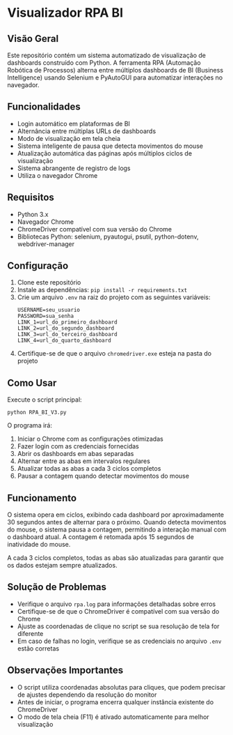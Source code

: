# Visualizador RPA BI

## Visão Geral
Este repositório contém um sistema automatizado de visualização de dashboards construído com Python. A ferramenta RPA (Automação Robótica de Processos) alterna entre múltiplos dashboards de BI (Business Intelligence) usando Selenium e PyAutoGUI para automatizar interações no navegador.

## Funcionalidades
- Login automático em plataformas de BI
- Alternância entre múltiplas URLs de dashboards
- Modo de visualização em tela cheia
- Sistema inteligente de pausa que detecta movimentos do mouse
- Atualização automática das páginas após múltiplos ciclos de visualização
- Sistema abrangente de registro de logs
- Utiliza o navegador Chrome

## Requisitos
- Python 3.x
- Navegador Chrome
- ChromeDriver compatível com sua versão do Chrome
- Bibliotecas Python: selenium, pyautogui, psutil, python-dotenv, webdriver-manager

## Configuração
1. Clone este repositório
2. Instale as dependências: `pip install -r requirements.txt`
3. Crie um arquivo `.env` na raiz do projeto com as seguintes variáveis:
   ```
   USERNAME=seu_usuario
   PASSWORD=sua_senha
   LINK_1=url_do_primeiro_dashboard
   LINK_2=url_do_segundo_dashboard
   LINK_3=url_do_terceiro_dashboard
   LINK_4=url_do_quarto_dashboard
   ```
4. Certifique-se de que o arquivo `chromedriver.exe` esteja na pasta do projeto

## Como Usar
Execute o script principal:
```
python RPA_BI_V3.py
```

O programa irá:
1. Iniciar o Chrome com as configurações otimizadas
2. Fazer login com as credenciais fornecidas
3. Abrir os dashboards em abas separadas
4. Alternar entre as abas em intervalos regulares
5. Atualizar todas as abas a cada 3 ciclos completos
6. Pausar a contagem quando detectar movimentos do mouse

## Funcionamento
O sistema opera em ciclos, exibindo cada dashboard por aproximadamente 30 segundos antes de alternar para o próximo. Quando detecta movimentos do mouse, o sistema pausa a contagem, permitindo a interação manual com o dashboard atual. A contagem é retomada após 15 segundos de inatividade do mouse.

A cada 3 ciclos completos, todas as abas são atualizadas para garantir que os dados estejam sempre atualizados.

## Solução de Problemas
- Verifique o arquivo `rpa.log` para informações detalhadas sobre erros
- Certifique-se de que o ChromeDriver é compatível com sua versão do Chrome
- Ajuste as coordenadas de clique no script se sua resolução de tela for diferente
- Em caso de falhas no login, verifique se as credenciais no arquivo `.env` estão corretas

## Observações Importantes
- O script utiliza coordenadas absolutas para cliques, que podem precisar de ajustes dependendo da resolução do monitor
- Antes de iniciar, o programa encerra qualquer instância existente do ChromeDriver
- O modo de tela cheia (F11) é ativado automaticamente para melhor visualização
